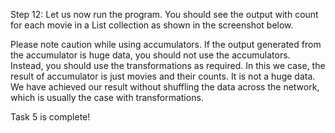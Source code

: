 
Step 12: Let us now run the program. You should see the output with count for each movie in a List collection as shown in the screenshot below.

 

Please note caution while using accumulators. If the output generated from the accumulator is huge data, you should not use the accumulators. Instead, you should use the transformations as required. In this we case, the result of accumulator is just movies and their counts. It is not a huge data. We have achieved our result without shuffling the data across the network, which is usually the case with transformations.

Task 5 is complete!
